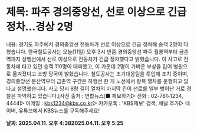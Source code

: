 # **제목: 파주 경의중앙선, 선로 이상으로 긴급정차…경상 2명**

  내용: 경기도 파주에서 경의중앙선 전동차가 선로 이상으로 긴급 정차해 승객 2명이 다쳤습니다. 한국철도공사는 오늘(11일) 오후 3시 반쯤 경의중앙선 파주 월롱역부터 금촌역까지 상행선에서 선로 이상으로 전동차가 긴급 정차했다고 밝혔습니다. 이 사고로 전동차에 타고 있던 승객 110명이 대피했고, 이 가운데 2명이 가벼운 부상을 입어 병원으로 옮겨졌다고 소방 당국이 밝혔습니다. 철도공사는 초기대응팀을 투입해 조치 중이며, 경의중앙선 문산역부터 금촌역 구간은 하행선 한 개 노선에서 왕복 열차를 운행하고 있다고 설명했습니다. 사고 당시 8량 길이 열차의 마지막 칸이 선로를 일부 벗어난 거로 경찰은 파악하고 있습니다.[사진 출처 : 연합뉴스]■ 제보하기▷ 전화 : 02-781-1234, 4444▷ 이메일 : kbs1234@kbs.co.kr▷ 카카오톡 : 'KBS제보' 검색, 채널 추가▷ 네이버, 유튜브에서 KBS뉴스를 구독해주세요!

  **날짜: 2025.04.11. 오후 4:382025.04.11. 오후 5:25**